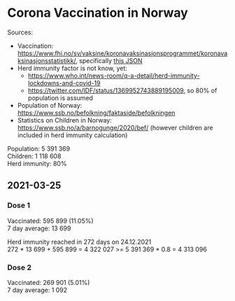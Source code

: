 # Corona Vaccination in Norway

Sources:

- Vaccination: <https://www.fhi.no/sv/vaksine/koronavaksinasjonsprogrammet/koronavaksinasjonsstatistikk/>, specifically [this JSON](https://www.fhi.no/api/chartdata/api/99119)
- Herd immunity factor is not know, yet:
  - <https://www.who.int/news-room/q-a-detail/herd-immunity-lockdowns-and-covid-19>
  - <https://twitter.com/IDF/status/1369952743889195009>, so 80% of population is assumed
- Population of Norway: <https://www.ssb.no/befolkning/faktaside/befolkningen>
- Statistics on Children in Norway: https://www.ssb.no/a/barnogunge/2020/bef/ (however children are included in herd immunity calculation)

Population: 5 391 369  
Children: 1 118 608  
Herd immunity: 80%  

## 2021-03-25

### Dose 1

Vaccinated: 595 899 (11.05%)  
7 day average: 13 699

Herd immunity reached in 272 days on 24.12.2021  
272 * 13 699 + 595 899 = 4 322 027 >= 5 391 369 * 0.8 = 4 313 096

### Dose 2

Vaccinated: 269 901 (5.01%)  
7 day average: 1 092

